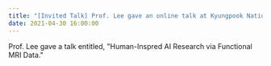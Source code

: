 ```yaml
---
title: "[Invited Talk] Prof. Lee gave an online talk at Kyungpook National University"
date: 2021-04-30 16:00:00
---
```


Prof. Lee gave a talk entitled, "Human-Inspred AI Research via Functional MRI Data."
